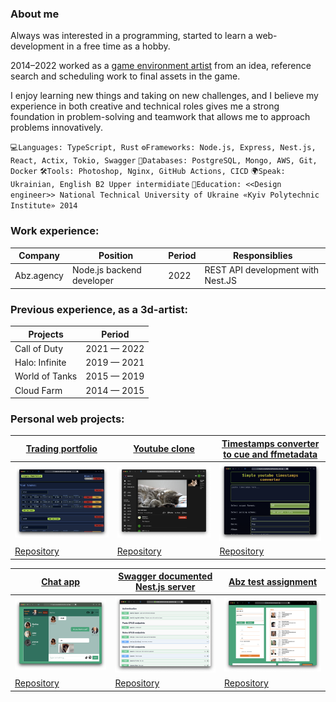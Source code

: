 ### About me
Always was interested in a programming, started to learn a web-development in a free time as a hobby. 

2014–2022 worked as a [game environment artist](https://www.artstation.com/cgdima) from an idea, reference search and scheduling work to final assets in the game.

I enjoy learning new things and taking on new challenges, and I believe my experience 
in both creative and technical roles gives me a strong foundation in problem-solving 
and teamwork that allows me to approach problems innovatively.

`💻Languages: TypeScript, Rust`
`⚙️Frameworks: Node.js, Express, Nest.js, React, Actix, Tokio, Swagger`
`📀Databases: PostgreSQL, Mongo, AWS, Git, Docker`
`🛠️Tools: Photoshop, Nginx, GitHub Actions, CICD`
`🌍Speak: Ukrainian, English B2 Upper intermidiate`
`📖Education: <<Design engineer>> National Technical University of Ukraine «Kyiv Polytechnic Institute» 2014`

### Work experience:

|Company    | Position                  |Period | Responsiblies |
|-----------|---------------------------|-------|---------------|
|Abz.agency | Node.js backend developer | 2022  | REST API development with Nest.JS|

### Previous experience, as a 3d-artist:
|Projects       |Period         |
|---------------|---------------|
|Call of Duty  	|2021 — 2022 	|
|Halo: Infinite |2019 — 2021    |
|World of Tanks |2015 — 2019	|
|Cloud Farm  	|2014 — 2015    |

### Personal web projects:
| [Trading portfolio](https://tradecoins.devidcorsard.pp.ua) | [Youtube clone](https://tube.devidcorsard.pp.ua) | [Timestamps converter to cue and ffmetadata](https://devid-corsard.github.io/timestamps-conv/) |
|------------------------------------------------------------|--------------------------------------------------|------------------------------------------------------------------------------------------------|
| <img src="images/tc.png" max-height="300"> | <img src="images/yt.png" max-height="300"> | <img src="images/ts.png" max-height="300">
| [Repository](https://github.com/devid-corsard/tradecoins) | [Repository](https://github.com/devid-corsard/videoapp) | [Repository](https://github.com/devid-corsard/timestamps-conv)
 
| [Chat app](https://devid-corsard.github.io/chat-build) | [Swagger documented Nest.js server](https://nest.devidcorsard.pp.ua) | [Abz test assignment](https://abz.devidcorsard.pp.ua) |
|--------------------------------------------------------|----------------------------------------------------------------------|-------------------------------------------------------|
| <img src="images/chat.png" max-height="300"> | <img src="images/nest.png" max-height="300"> | <img src="images/abz.png" max-height="300"> |
| [Repository](https://github.com/devid-corsard/chat) | [Repository](https://github.com/devid-corsard/nest-server) | [Repository](https://github.com/devid-corsard/test) |





